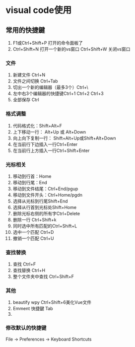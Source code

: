 # visual code使用 #
## 常用的快捷鍵 ##
1. F1或Ctrl+Shift+P 打开的命令面板了
2. Ctrl+Shift+N  打开一个新的vs窗口 Ctrl+Shift+W 关闭vs窗口
### 文件 ###
1. 新建文件 Ctrl+N 
2. 文件之间切换 Ctrl+Tab
3. 切出一个新的编辑器（最多3个）Ctrl+\
4. 左中右3个编辑器的快捷键Ctrl+1 Ctrl+2 Ctrl+3
5. 全部保存 Ctrl 
### 格式调整 ###
1. 代码格式化：Shift+Alt+F
2. 上下移动一行： Alt+Up 或 Alt+Down
3. 向上向下复制一行： Shift+Alt+Up或Shift+Alt+Down
4. 在当前行下边插入一行Ctrl+Enter
5. 在当前行上方插入一行Ctrl+Shift+Enter
### 光标相关 ###
1. 移动到行首：Home
2. 移动到行尾：End
3. 移动到文件结尾：Ctrl+End/pgup
4. 移动到文件开头：Ctrl+Home/pgdn
5. 选择从光标到行尾Shift+End
6. 选择从行首到光标处Shift+Home
7. 删除光标右侧的所有字Ctrl+Delete
8. 删除一行 Ctrl+Shift+k
9. 同时选中所有匹配的Ctrl+Shift+L
10. 选中一个匹配 Ctrl+D     
11. 撤销一个匹配 Ctrl+U
### 查找替换 ###
1. 查找 Ctrl+F
2. 查找替换 Ctrl+H
3. 整个文件夹中查找 Ctrl+Shift+F
### 其他 ###
1. beautify wpy Ctrl+Shift+6美化Vue文件
2. Emment 快捷鍵 Tab
3. 
### 修改默认的快捷键 ###
File -> Preferences -> Keyboard Shortcuts